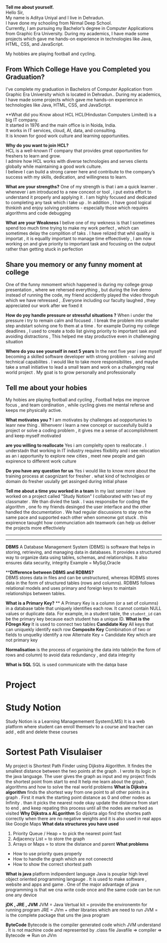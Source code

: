 **Tell me about yourself.**  
Hello Sir,  
My name is Aditya Uniyal and I live in Dehradun.  
I have done my schooling from Nirmal Deep School.  
Currently, I am pursuing my Bachelor’s degree in Computer Applications from Graphic Era University.
During my academics, I have made some projects which gave me hands-on experience in technologies like Java, HTML, CSS, and JavaScript.

My hobbies are playing football and cycling.

## From Which College Have you Completed you Graduation?
I've complete my graduation in Bachelors of Computer Application from Graphic Era University which is located in Dehradun.. During my academics, I have made some projects which gave me hands-on experience in technologies like Java, HTML, CSS, and JavaScript.

**What did you Know about HCL
HCL(Hindustan Computers Limited) is a big IT company.  
It started in 1976 and the main office is in Noida, India.  
It works in IT services, cloud, AI, data, and consulting.  
It is known for good work culture and learning opportunities.

**Why do you want to join HCL?**  
HCL is a well-known IT company that provides great opportunities for freshers to learn and grow.  
I admire how HCL works with diverse technologies and serves clients globally while maintaining a good work culture.  
I believe I can build a strong career here and contribute to the company’s success with my skills, dedication, and willingness to learn.

**What are your strengths?**
One of my strength is that i am a quick learner . whenever i am introduced to a new conceot or tool , i put extra effort to understand it properly and applying it . I am highly focused and dedicated to completing any task which i take up . In addition , I have good logical thinkinh and enjoy solving problems - especially those which requires algorithms and code debugging

**What are your Weakness**
I belive one of my wekness is that I sometimes spend too much time trying to make my work perfect , which can sometimes delay the complition of taks . I have relized that whil quality is importat , it is equallly important to manage time effoectively , I am now working on and give priority to important task and focusing on the output rather than getting stuck in perfection

## Share you memory or any funny moment at college
One of the funny mmoment which happened is during my college group presentation , where we rehersed everything , but during the live demo instead of running the code, my friend accidently played the video throguh which we have rehressed , .Everyone including our faculty laughed , they appreciated our work after we fixed it

**How do yoy handle pressure or stressful situations ?**
When i under the pressure i try to remain calm and focused . I break the problem into smaller step andstart solving one fo them at a time . for example During my college deadlines , I used to create a todo list giving priority to important task and avoiding distractions , This helped me stay productive even in challeneging situation

**Where do you see yourself in next 5 years**
In the next five year i see myself becoming a skilled software developer with strong problem - solving and technical capabilites . I would like to take more responsibilites , and maybe take a small initiative to lead a small team  and work on a challenging real world project . My goat is to grow personally and professionally 

## Tell me about your hobies
My hobies are playing football and cycling , Football helps me improve focus , and team cordination , while cycling gives me mental referse and keeps me physically active.

**What motivates you ?**
I am motivates by challenges ad oopportunies to leanr new thing . Whenvenr i learn a new concept or succesfully build a project or solve a coding problem , it gives me  a sense of accomplishment and  keep myself motivated

**are you willing to reallocate**
Yes i am complelty open to reallocate . I understadn that working in IT industry requires flixiblity and i see relocation as an i apportunity to explore new cities , meet new people and gain expirence to different work culture

**Do you have any question for us**
Yes i would like to know more about the training process at caognizant for fresher . what kind of technolgies or domain do fresher usulally get assinged during initial phase

**Tell me about a time you worked in a team**
In my last semster i have worked on a project called "Study Notion" I collaborated with two of my classmater . We than divied the task . I was responsibe for coding the algorithm , one fo my friends desinged the user interface and the other handled the documentation . We had regular discussions to stay on the same pace and supported each other when someonw got stuck . this expirence taought how communciation adn teamwork can help us deliver the projects more effectiviely


-----
---
**DBMS** A Database Management System (DBMS) is software that helps in storing, retrieving, and managing data in databases. It provides a structured way to organize data using tables, schemas, and relationships. It also ensures data security, integrity Example = MySql,Oracle 

****Difference between DBMS and RDBMS?**    
DBMS stores data in files and can be unstructured, whereas RDBMS stores data in the form of structured tables (rows and columns). RDBMS follows relational models and uses primary and foreign keys to maintain relationships between tables.

**What is a Primary Key?** **
A Primary Key is a column (or a set of columns) in a database table that uniquely identifies each row. It cannot contain NULL values or duplicate data. For example, in a student table, the `student_id` can be the primary key because each student has a unique ID.
**What is the FOregn Key**
It is used to connect two tables
**Candidate Key** All keys that can uniquekly identify each row 
**Composite Key** Combination of two or fields to unquelky identify a row
Alternate Key = Candidate Key which are not primary key

**Normalisation** is the process of organising the data into table(in the form of rows and column) to avoid data redundancy , and data integrity

**What is SQL** SQL is used communicate with the datqa base

# **Project**

# Study Notion
Study Notion is a Learning Managemement System(LMS)
It is a web platform where student can enroll themselv to a course and  teacher can add , edit and delete these courses


# Sortest Path Visulaiser
My project is Shortest Path Finder using Dijkstra Algorithm. It findes the smallest distance between the two points at the graph . I wrote its logic in the java language. The user gives the graph as input and my project finds the shortest point from start to end
It help me learn about the grpah , algorithms and how to solve the real world problems
**What is Dijkstra algorithm** finds the shortest way from one point to all other points in a graph . First it mark the starting point distance as 0 and other nodes as Infinity . than it picks the nearest node okay update the distance from start to end , and keep repating this process until all the nodes are marked as visited
**Why Dijkstra.s ALgorithm** So dijskrta algo find the shortes path correctly when there are no negative weights and it is also used in real apps like Google Maps
**What data structures you have used** 
1) Priority Queue / Heap = to pick the nearest point fast
2) Adjacency List = to store the graph 
3) Arrays or Maps = to store the distance and parent
**What problems** 
- How to use priority ques properly
- How to handle the graph which are not coneectd
- How to show the correct shortest path


**What is java** platform indipendent language  Java is pouplar high level object oriented programming langauge . It is used to make software , website and apps and game . One of the major advantage of java programming is that we cna write code once and the same code can be run one any device 

**jDK , JRE , JVM** 
JVM = Java Vertual kit = provide the environemtn for running program
JRE = JVm + other libraries which are need to run
JVM = is the complete package that uns the java program

**ByteCode**
Bytecode is the compiler generated code which JVM understand . It is not machine code and represented by .class file
Javafile => compiler => Bytecode => Run on JVm

